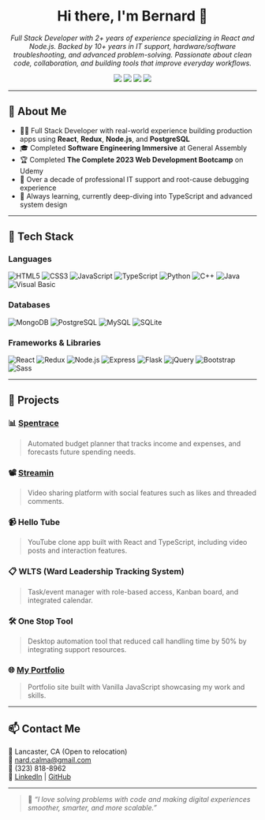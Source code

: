 <h1 align="center">Hi there, I'm Bernard 👋</h1>

<p align="center">
  <em>Full Stack Developer with 2+ years of experience specializing in React and Node.js. Backed by 10+ years in IT support, hardware/software troubleshooting, and advanced problem-solving. Passionate about clean code, collaboration, and building tools that improve everyday workflows.</em>
</p>

<p align="center">
  <a href="https://www.linkedin.com/in/bernard-calma/"><img src="https://img.shields.io/badge/LinkedIn-0077B5?style=for-the-badge&logo=linkedin&logoColor=white"/></a>
  <a href="https://www.facebook.com/Ryzrnd.Shop/"><img src="https://img.shields.io/badge/Facebook-1877F2?style=for-the-badge&logo=facebook&logoColor=white"/></a>
  <a href="https://stackoverflow.com/users/19430825/bernard-calma"><img src="https://img.shields.io/badge/Stack_Overflow-FE7A16?style=for-the-badge&logo=stack-overflow&logoColor=white"/></a>
  <a href="https://github.com/Bernard-Calma"><img src="https://img.shields.io/badge/GitHub-100000?style=for-the-badge&logo=github&logoColor=white"/></a>
</p>

---

## 💼 About Me

- 👨‍💻 Full Stack Developer with real-world experience building production apps using **React**, **Redux**, **Node.js**, and **PostgreSQL**
- 🎓 Completed **Software Engineering Immersive** at General Assembly
- 🏆 Completed **The Complete 2023 Web Development Bootcamp** on Udemy
- 🔧 Over a decade of professional IT support and root-cause debugging experience
- 🌱 Always learning, currently deep-diving into TypeScript and advanced system design

---

## 🧰 Tech Stack

### Languages
![HTML5](https://img.shields.io/badge/HTML5-E34F26?style=for-the-badge&logo=html5&logoColor=white)
![CSS3](https://img.shields.io/badge/CSS3-1572B6?style=for-the-badge&logo=css3&logoColor=white)
![JavaScript](https://img.shields.io/badge/JavaScript-323330?style=for-the-badge&logo=javascript&logoColor=F7DF1E)
![TypeScript](https://img.shields.io/badge/TypeScript-007ACC?style=for-the-badge&logo=typescript&logoColor=white)
![Python](https://img.shields.io/badge/Python-FFD43B?style=for-the-badge&logo=python&logoColor=blue)
![C++](https://img.shields.io/badge/C++-00599C?style=for-the-badge&logo=c%2B%2B&logoColor=white)
![Java](https://img.shields.io/badge/Java-ED8B00?style=for-the-badge&logo=java&logoColor=white)
![Visual Basic](https://img.shields.io/badge/Visual_Basic-5C2D91?style=for-the-badge&logo=visual-studio&logoColor=white)

### Databases
![MongoDB](https://img.shields.io/badge/MongoDB-4EA94B?style=for-the-badge&logo=mongodb&logoColor=white)
![PostgreSQL](https://img.shields.io/badge/PostgreSQL-336791?style=for-the-badge&logo=postgresql&logoColor=white)
![MySQL](https://img.shields.io/badge/MySQL-005C84?style=for-the-badge&logo=mysql&logoColor=white)
![SQLite](https://img.shields.io/badge/SQLite-07405E?style=for-the-badge&logo=sqlite&logoColor=white)

### Frameworks & Libraries
![React](https://img.shields.io/badge/React-20232A?style=for-the-badge&logo=react&logoColor=61DAFB)
![Redux](https://img.shields.io/badge/Redux-593D88?style=for-the-badge&logo=redux&logoColor=white)
![Node.js](https://img.shields.io/badge/Node.js-339933?style=for-the-badge&logo=nodedotjs&logoColor=white)
![Express](https://img.shields.io/badge/Express.js-000000?style=for-the-badge&logo=express&logoColor=white)
![Flask](https://img.shields.io/badge/Flask-000000?style=for-the-badge&logo=flask&logoColor=white)
![jQuery](https://img.shields.io/badge/jQuery-0769AD?style=for-the-badge&logo=jquery&logoColor=white)
![Bootstrap](https://img.shields.io/badge/Bootstrap-563D7C?style=for-the-badge&logo=bootstrap&logoColor=white)
![Sass](https://img.shields.io/badge/Sass-CC6699?style=for-the-badge&logo=sass&logoColor=white)

---

## 🧪 Projects

### 📊 [Spentrace](http://www.spentrace.com/)
> Automated budget planner that tracks income and expenses, and forecasts future spending needs.

### 📽️ [Streamin](http://stream-in.herokuapp.com)
> Video sharing platform with social features such as likes and threaded comments.

### 📹 Hello Tube
> YouTube clone app built with React and TypeScript, including video posts and interaction features.

### 📋 WLTS (Ward Leadership Tracking System)
> Task/event manager with role-based access, Kanban board, and integrated calendar.

### 🛠️ One Stop Tool
> Desktop automation tool that reduced call handling time by 50% by integrating support resources.

### 🌐 [My Portfolio](https://bernard-calma.github.io/My_Portfolio/)
> Portfolio site built with Vanilla JavaScript showcasing my work and skills.

---

## 📫 Contact Me

📍 Lancaster, CA (Open to relocation)  
📧 nard.calma@gmail.com  
📱 (323) 818-8962  
🔗 [LinkedIn](https://www.linkedin.com/in/bernard-calma/) | [GitHub](https://github.com/bernard-calma)

---

> 💬 *“I love solving problems with code and making digital experiences smoother, smarter, and more scalable.”*
